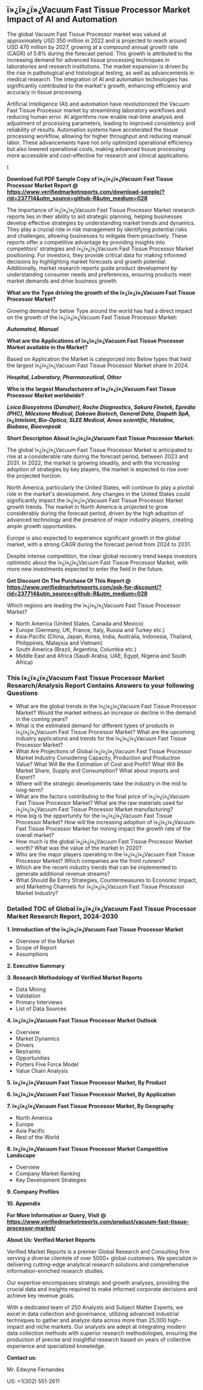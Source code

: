 <h2>ï»¿ï»¿ï»¿Vacuum Fast Tissue Processor Market Impact of AI and Automation</h2><p>The global Vacuum Fast Tissue Processor market was valued at approximately USD 350 million in 2022 and is projected to reach around USD 470 million by 2027, growing at a compound annual growth rate (CAGR) of 5.8% during the forecast period. This growth is attributed to the increasing demand for advanced tissue processing techniques in laboratories and research institutions. The market expansion is driven by the rise in pathological and histological testing, as well as advancements in medical research. The integration of AI and automation technologies has significantly contributed to the market's growth, enhancing efficiency and accuracy in tissue processing.</p><p>Artificial Intelligence (AI) and automation have revolutionized the Vacuum Fast Tissue Processor market by streamlining laboratory workflows and reducing human error. AI algorithms now enable real-time analysis and adjustment of processing parameters, leading to improved consistency and reliability of results. Automation systems have accelerated the tissue processing workflow, allowing for higher throughput and reducing manual labor. These advancements have not only optimized operational efficiency but also lowered operational costs, making advanced tissue processing more accessible and cost-effective for research and clinical applications.</p>t</p><p id="" class=""><strong>Download Full PDF Sample Copy of ï»¿ï»¿ï»¿Vacuum Fast Tissue Processor Market Report @ <a href="https://www.verifiedmarketreports.com/download-sample/?rid=237714&utm_source=github-R&utm_medium=028" target="_blank">https://www.verifiedmarketreports.com/download-sample/?rid=237714&utm_source=github-R&utm_medium=028</a></strong></p><p>The importance of&nbsp;ï»¿ï»¿ï»¿Vacuum Fast Tissue Processor Market research reports lies in their ability to aid strategic planning, helping businesses develop effective strategies by understanding market trends and dynamics. They play a crucial role in risk management by identifying potential risks and challenges, allowing businesses to mitigate them proactively. These reports offer a competitive advantage by providing insights into competitors' strategies and ï»¿ï»¿ï»¿Vacuum Fast Tissue Processor Market positioning. For investors, they provide critical data for making informed decisions by highlighting market forecasts and growth potential. Additionally, market research reports guide product development by understanding consumer needs and preferences, ensuring products meet market demands and drive business growth.</p><p><strong>What are the&nbsp;Type driving the growth of the ï»¿ï»¿ï»¿Vacuum Fast Tissue Processor Market?</strong></p><p id="" class="">Growing demand for below Type around the world has had a direct impact on the growth of the ï»¿ï»¿ï»¿Vacuum Fast Tissue Processor Market:</p><em><strong>Automated, Manual</strong></em></p><strong>What are the&nbsp;Applications&nbsp;of ï»¿ï»¿ï»¿Vacuum Fast Tissue Processor Market available in the Market?</strong></p><p id="" class="">Based on Application the Market is categorized into Below types that held the largest ï»¿ï»¿ï»¿Vacuum Fast Tissue Processor Market share In 2024.</p><em><strong>Hospital, Laboratory, Pharmaceutical, Other</strong></em></p><strong>Who is the largest Manufacturers of ï»¿ï»¿ï»¿Vacuum Fast Tissue Processor Market worldwide?</strong></p><p><em><strong>Leica Biosystems (Danaher), Roche Diagnostics, Sakura Finetek, Epredia (PHC), Milestone Medical, Dakewe Biotech, General Data, Diapath SpA, ï»¿Intelsint, Bio-Optica, SLEE Medical, Amos scientific, Histoline, Biobase, Bioevopeak</strong></em></p><p id="" class=""><strong>Short Description About ï»¿ï»¿ï»¿Vacuum Fast Tissue Processor Market:</strong></p><p>The global ï»¿ï»¿ï»¿Vacuum Fast Tissue Processor Market is anticipated to rise at a considerable rate during the forecast period, between 2023 and 2031. In 2022, the market is growing steadily, and with the increasing adoption of strategies by key players, the market is expected to rise over the projected horizon.</p><p>North America, particularly the United States, will continue to play a pivotal role in the market's development. Any changes in the United States could significantly impact the ï»¿ï»¿ï»¿Vacuum Fast Tissue Processor Market growth trends. The market in North America is projected to grow considerably during the forecast period, driven by the high adoption of advanced technology and the presence of major industry players, creating ample growth opportunities.</p><p>Europe is also expected to experience significant growth in the global market, with a strong CAGR during the forecast period from 2024 to 2031.</p><p>Despite intense competition, the clear global recovery trend keeps investors optimistic about the ï»¿ï»¿ï»¿Vacuum Fast Tissue Processor Market, with more new investments expected to enter the field in the future.</p><p id="" class=""><strong>Get Discount On The Purchase Of This Report @ <a href="https://www.verifiedmarketreports.com/ask-for-discount/?rid=237714&utm_source=github-R&utm_medium=028" target="_blank">https://www.verifiedmarketreports.com/ask-for-discount/?rid=237714&utm_source=github-R&utm_medium=028</a></strong></p>Which regions are leading the ï»¿ï»¿ï»¿Vacuum Fast Tissue Processor Market?</p><ul><li>North America (United States, Canada and Mexico)</li><li>Europe (Germany, UK, France, Italy, Russia and Turkey etc.)</li><li>Asia-Pacific (China, Japan, Korea, India, Australia, Indonesia, Thailand, Philippines, Malaysia and Vietnam)</li><li>South America (Brazil, Argentina, Columbia etc.)</li><li>Middle East and Africa (Saudi Arabia, UAE, Egypt, Nigeria and South Africa)</li></ul><h3 id="" class="">This ï»¿ï»¿ï»¿Vacuum Fast Tissue Processor Market Research/Analysis Report Contains Answers to your following Questions</h3><ul><li>What are the global trends in the ï»¿ï»¿ï»¿Vacuum Fast Tissue Processor Market? Would the market witness an increase or decline in the demand in the coming years?</li><li>What is the estimated demand for different types of products in ï»¿ï»¿ï»¿Vacuum Fast Tissue Processor Market? What are the upcoming industry applications and trends for the ï»¿ï»¿ï»¿Vacuum Fast Tissue Processor Market?</li><li>What Are Projections of Global ï»¿ï»¿ï»¿Vacuum Fast Tissue Processor Market Industry Considering Capacity, Production and Production Value? What Will Be the Estimation of Cost and Profit? What Will Be Market Share, Supply and Consumption? What about imports and Export?</li><li>Where will the strategic developments take the industry in the mid to long-term?</li><li>What are the factors contributing to the final price of ï»¿ï»¿ï»¿Vacuum Fast Tissue Processor Market? What are the raw materials used for ï»¿ï»¿ï»¿Vacuum Fast Tissue Processor Market manufacturing?</li><li>How big is the opportunity for the ï»¿ï»¿ï»¿Vacuum Fast Tissue Processor Market? How will the increasing adoption of ï»¿ï»¿ï»¿Vacuum Fast Tissue Processor Market for mining impact the growth rate of the overall market?</li><li>How much is the global ï»¿ï»¿ï»¿Vacuum Fast Tissue Processor Market worth? What was the value of the market In 2020?</li><li>Who are the major players operating in the ï»¿ï»¿ï»¿Vacuum Fast Tissue Processor Market? Which companies are the front runners?</li><li>Which are the recent industry trends that can be implemented to generate additional revenue streams?</li><li>What Should Be Entry Strategies, Countermeasures to Economic Impact, and Marketing Channels for ï»¿ï»¿ï»¿Vacuum Fast Tissue Processor Market Industry?</li></ul><h3 id="" class="">Detailed TOC of Global ï»¿ï»¿ï»¿Vacuum Fast Tissue Processor Market Research Report, 2024-2030</h3><p id="" class=""><strong>1. Introduction of the ï»¿ï»¿ï»¿Vacuum Fast Tissue Processor Market</strong></p><ul><li>Overview of the Market</li><li>Scope of Report</li><li>Assumptions</li></ul><p id="" class=""><strong>2. Executive Summary</strong></p><p id="" class=""><strong>3. Research Methodology of Verified Market Reports</strong></p><ul><li>Data Mining</li><li>Validation</li><li>Primary Interviews</li><li>List of Data Sources</li></ul><p id="" class=""><strong>4. ï»¿ï»¿ï»¿Vacuum Fast Tissue Processor Market Outlook</strong></p><ul><li>Overview</li><li>Market Dynamics</li><li>Drivers</li><li>Restraints</li><li>Opportunities</li><li>Porters Five Force Model</li><li>Value Chain Analysis</li></ul><p id="" class=""><strong>5. ï»¿ï»¿ï»¿Vacuum Fast Tissue Processor Market, By Product</strong></p><p id="" class=""><strong>6. ï»¿ï»¿ï»¿Vacuum Fast Tissue Processor Market, By Application</strong></p><p id="" class=""><strong>7. ï»¿ï»¿ï»¿Vacuum Fast Tissue Processor Market, By Geography</strong></p><ul><li>North America</li><li>Europe</li><li>Asia Pacific</li><li>Rest of the World</li></ul><p id="" class=""><strong>8. ï»¿ï»¿ï»¿Vacuum Fast Tissue Processor Market Competitive Landscape</strong></p><ul><li>Overview</li><li>Company Market Ranking</li><li>Key Development Strategies</li></ul><p id="" class=""><strong>9. Company Profiles</strong></p><p id="" class=""><strong>10. Appendix</strong></p><p id="" class=""><strong>For More Information or Query, Visit @ <a href="https://www.verifiedmarketreports.com/product/vacuum-fast-tissue-processor-market/" target="_blank">https://www.verifiedmarketreports.com/product/vacuum-fast-tissue-processor-market/</a></strong></p><p id="" class=""><strong>About Us: Verified Market Reports</strong></p><p id="" class="">Verified Market Reports is a premier Global Research and Consulting firm serving a diverse clientele of over 5000+ global customers. We specialize in delivering cutting-edge analytical research solutions and comprehensive information-enriched research studies.</p><p id="" class="">Our expertise encompasses strategic and growth analyses, providing the crucial data and insights required to make informed corporate decisions and achieve key revenue goals.</p><p id="" class="">With a dedicated team of 250 Analysts and Subject Matter Experts, we excel in data collection and governance, utilizing advanced industrial techniques to gather and analyze data across more than 25,000 high-impact and niche markets. Our analysts are adept at integrating modern data collection methods with superior research methodologies, ensuring the production of precise and insightful research based on years of collective experience and specialized knowledge.</p><p id="" class=""><strong>Contact us:</strong></p><p id="" class="">Mr. Edwyne Fernandes</p><p id="" class="">US: +1(302) 551-2611</p>